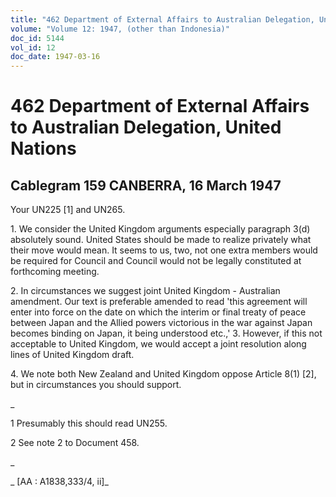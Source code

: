 ```yaml
---
title: "462 Department of External Affairs to Australian Delegation, United Nations"
volume: "Volume 12: 1947, (other than Indonesia)"
doc_id: 5144
vol_id: 12
doc_date: 1947-03-16
---
```


# 462 Department of External Affairs to Australian Delegation, United Nations

## Cablegram 159 CANBERRA, 16 March 1947

Your UN225 [1] and UN265.

1\. We consider the United Kingdom arguments especially paragraph 3(d) absolutely sound. United States should be made to realize privately what their move would mean. It seems to us, two, not one extra members would be required for Council and Council would not be legally constituted at forthcoming meeting.

2\. In circumstances we suggest joint United Kingdom - Australian amendment. Our text is preferable amended to read 'this agreement will enter into force on the date on which the interim or final treaty of peace between Japan and the Allied powers victorious in the war against Japan becomes binding on Japan, it being understood etc.,' 3. However, if this not acceptable to United Kingdom, we would accept a joint resolution along lines of United Kingdom draft.

4\. We note both New Zealand and United Kingdom oppose Article 8(1) [2], but in circumstances you should support.

_

1 Presumably this should read UN255.

2 See note 2 to Document 458.

_

_ [AA : A1838,333/4, ii]_
